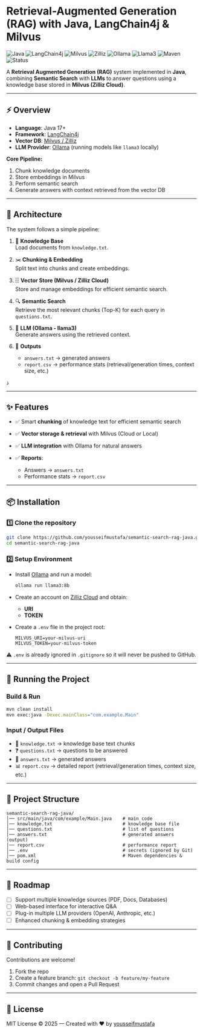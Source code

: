 # Retrieval-Augmented Generation (RAG) with Java, LangChain4j & Milvus

![Java](https://img.shields.io/badge/Java-17+-red?logo=oracle)
![LangChain4j](https://img.shields.io/badge/LangChain4j-Framework-blue?logo=java)
![Milvus](https://img.shields.io/badge/Milvus-Vector%20DB-green?logo=milvus)
![Zilliz](https://img.shields.io/badge/Zilliz-Cloud%20Vector%20DB-lightblue?logo=zilliz)
![Ollama](https://img.shields.io/badge/Ollama-LLM%20Provider-orange?logo=ollama)
![Llama3](https://img.shields.io/badge/Model-llama3-success?logo=meta)
![Maven](https://img.shields.io/badge/Build-Maven-darkblue?logo=apachemaven)
![Status](https://img.shields.io/badge/Project-Active-brightgreen)



A **Retrieval Augmented Generation (RAG)** system implemented in **Java**,  
combining **Semantic Search** with **LLMs** to answer questions using a knowledge base stored in **Milvus (Zilliz Cloud)**.

---

## ⚡ Overview
- **Language**: Java 17+  
- **Framework**: [LangChain4j](https://github.com/langchain4j/langchain4j)  
- **Vector DB**: [Milvus / Zilliz](https://zilliz.com/)  
- **LLM Provider**: [Ollama](https://ollama.ai/) (running models like `llama3` locally)  

**Core Pipeline:**
1. Chunk knowledge documents  
2. Store embeddings in Milvus  
3. Perform semantic search  
4. Generate answers with context retrieved from the vector DB  

---

## 🧩 Architecture

The system follows a simple pipeline:

1. 📖 **Knowledge Base**  
   Load documents from `knowledge.txt`.

2. ✂️ **Chunking & Embedding**  
   Split text into chunks and create embeddings.

3. 🗄️ **Vector Store (Milvus / Zilliz Cloud)**  
   Store and manage embeddings for efficient semantic search.

4. 🔍 **Semantic Search**  
   Retrieve the most relevant chunks (Top-K) for each query in `questions.txt`.

5. 🤖 **LLM (Ollama - llama3)**  
   Generate answers using the retrieved context.

6. 📝 **Outputs**  
   - `answers.txt` → generated answers  
   - `report.csv` → performance stats (retrieval/generation times, context size, etc.)



ذ

---

## ✨ Features

* ✅ Smart **chunking** of knowledge text for efficient semantic search
* ✅ **Vector storage & retrieval** with Milvus (Cloud or Local)
* ✅ **LLM integration** with Ollama for natural answers
* ✅ **Reports**:

  * Answers → `answers.txt`
  * Performance stats → `report.csv`

---

## 📦 Installation

### 1️⃣ Clone the repository

```bash
git clone https://github.com/yousseifmustafa/semantic-search-rag-java.git
cd semantic-search-rag-java
```

### 2️⃣ Setup Environment

* Install [Ollama](https://ollama.ai/) and run a model:

  ```bash
  ollama run llama3:8b
  ```

* Create an account on [Zilliz Cloud](https://zilliz.com/) and obtain:

  * **URI**
  * **TOKEN**

* Create a `.env` file in the project root:

  ```env
  MILVUS_URI=your-milvus-uri
  MILVUS_TOKEN=your-milvus-token
  ```

⚠️ `.env` is already ignored in `.gitignore` so it will never be pushed to GitHub.

---

## 🚀 Running the Project

### Build & Run

```bash
mvn clean install
mvn exec:java -Dexec.mainClass="com.example.Main"
```

### Input / Output Files

* 📖 `knowledge.txt` → knowledge base text chunks
* ❓ `questions.txt` → questions to be answered
* 📝 `answers.txt` → generated answers
* 📊 `report.csv` → detailed report (retrieval/generation times, context size, etc.)

---

## 📂 Project Structure

```
semantic-search-rag-java/
│── src/main/java/com/example/Main.java    # main code
│── knowledge.txt                          # knowledge base file
│── questions.txt                          # list of questions
│── answers.txt                            # generated answers (output)
│── report.csv                             # performance report
│── .env                                   # secrets (ignored by Git)
│── pom.xml                                # Maven dependencies & build config
```

---

## 🌟 Roadmap

* [ ] Support multiple knowledge sources (PDF, Docs, Databases)
* [ ] Web-based interface for interactive Q\&A
* [ ] Plug-in multiple LLM providers (OpenAI, Anthropic, etc.)
* [ ] Enhanced chunking & embedding strategies

---

## 🤝 Contributing

Contributions are welcome!

1. Fork the repo
2. Create a feature branch: `git checkout -b feature/my-feature`
3. Commit changes and open a Pull Request

---

## 📜 License

MIT License © 2025 — Created with ❤️ by [yousseifmustafa](https://github.com/yousseifmustafa)

